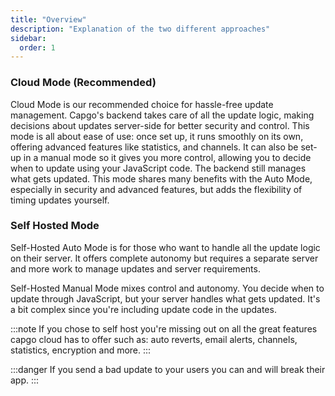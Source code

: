 ```yaml
---
title: "Overview"
description: "Explanation of the two different approaches"
sidebar:
  order: 1
---
```



### Cloud Mode (Recommended)
Cloud Mode is our recommended choice for hassle-free update management. Capgo's backend takes care of all the update logic, making decisions about updates server-side for better security and control. This mode is all about ease of use: once set up, it runs smoothly on its own, offering advanced features like statistics, and channels. It can also be set-up in a manual mode so it gives you more control, allowing you to decide when to update using your JavaScript code. The backend still manages what gets updated. This mode shares many benefits with the Auto Mode, especially in security and advanced features, but adds the flexibility of timing updates yourself.


### Self Hosted Mode

Self-Hosted Auto Mode is for those who want to handle all the update logic on their server. It offers complete autonomy but requires a separate server and more work to manage updates and server requirements.

Self-Hosted Manual Mode mixes control and autonomy. You decide when to update through JavaScript, but your server handles what gets updated. It's a bit complex since you're including update code in the updates.


:::note 
If you chose to self host you're missing out on all the great features capgo cloud has to offer such as: auto reverts, email alerts, channels, statistics, encryption and more.
:::

:::danger
If you send a bad update to your users you can and will break their app.
:::

